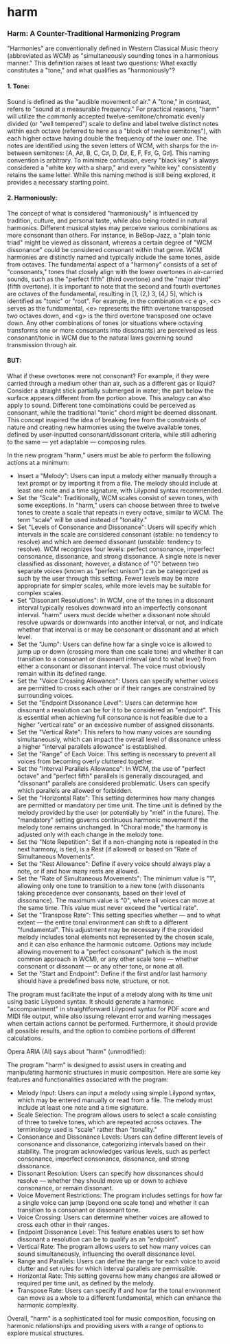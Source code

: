 # harm
### Harm: A Counter-Traditional Harmonizing Program

"Harmonies" are conventionally defined in Western Classical Music theory
(abbreviated as WCM) as "simultaneously sounding tones in a harmonious manner."
This definition raises at least two questions: What exactly constitutes a
"tone," and what qualifies as "harmoniously"?

#### 1. Tone:
Sound is defined as the "audible movement of air." A "tone," in contrast,
refers to "sound at a measurable frequency." For practical reasons, "harm" will
utilize the commonly accepted twelve-semitone/chromatic evenly divided (or
"well tempered") scale to define and label twelve distinct notes within each
octave (referred to here as a "block of twelve semitones"), with each higher
octave having double the frequency of the lower one. The notes are identified
using the seven letters of WCM, with sharps for the in-between semitones: [A,
A♯, B, C, C♯, D, D♯, E, F, F♯, G, G♯]. This naming convention is arbitrary. To
minimize confusion, every "black key" is always considered a "white key with a
sharp," and every "white key" consistently retains the same letter. While this
naming method is still being explored, it provides a necessary starting point.

#### 2. Harmoniously:
The concept of what is considered "harmoniously" is influenced by tradition,
culture, and personal taste, while also being rooted in natural harmonics.
Different musical styles may perceive various combinations as more consonant
than others. For instance, in BeBop-Jazz, a "plain tonic triad" might be viewed
as dissonant, whereas a certain degree of "WCM dissonance" could be considered
consonant within that genre. WCM harmonies are distinctly named and typically
include the same tones, aside from octaves.  The fundamental aspect of a
"harmony" consists of a set of "consonants," tones that closely align with the
lower overtones in air-carried sounds, such as the "perfect fifth" (third
overtone) and the "major third" (fifth overtone). It is important to note that
the second and fourth overtones are octaves of the fundamental, resulting in
[1, (2,) 3, (4,) 5], which is identified as "tonic" or "root". For example, in
the combination \<c e g\>, \<c\> serves as the fundamental, \<e\> represents the
fifth overtone transposed two octaves down, and \<g\> is the third overtone
transposed one octave down. Any other combinations of tones (or situations
where octaving transforms one or more consonants into dissonants) are perceived
as less consonant/tonic in WCM due to the natural laws governing sound
transmission through air.

#### BUT:
What if these overtones were not consonant? For example, if they were carried
through a medium other than air, such as a different gas or liquid?  Consider a
straight stick partially submerged in water; the part below the surface appears
different from the portion above. This analogy can also apply to sound.
Different tone combinations could be perceived as consonant, while the
traditional "tonic" chord might be deemed dissonant. This concept inspired the
idea of breaking free from the constraints of nature and creating new harmonies
using the twelve available tones, defined by user-inputted consonant/dissonant
criteria, while still adhering to the same — yet adaptable — composing rules.

In the new program "harm," users must be able to perform the following actions
at a minimum:

- Insert a "Melody": Users can input a melody either manually through a text
  prompt or by importing it from a file. The melody should include at least one
  note and a time signature, with Lilypond syntax recommended.
- Set the "Scale": Traditionally, WCM scales consist of seven tones, with some
  exceptions. In "harm," users can choose between three to twelve tones to
  create a scale that repeats in every octave, similar to WCM. The term "scale"
  will be used instead of "tonality."
- Set "Levels of Consonance and Dissonance": Users will specify which intervals
  in the scale are considered consonant (stable: no tendency to resolve) and
  which are deemed dissonant (unstable: tendency to resolve). WCM recognizes
  four levels: perfect consonance, imperfect consonance, dissonance, and strong
  dissonance. A single note is never classified as dissonant; however, a
  distance of "0" between two separate voices (known as "perfect unison") can
  be categorized as such by the user through this setting. Fewer levels may be
  more appropriate for simpler scales, while more levels may be suitable for
  complex scales.
- Set "Dissonant Resolutions": In WCM, one of the tones in a dissonant interval
  typically resolves downward into an imperfectly consonant interval. "harm"
  users must decide whether a dissonant note should resolve upwards or
  downwards into another interval, or not, and indicate whether that interval
  is or may be consonant or dissonant and at which level.
- Set the "Jump": Users can define how far a single voice is allowed to jump up
  or down (crossing more than one scale tone) and whether it can transition to
  a consonant or dissonant interval (and to what level) from either a consonant
  or dissonant interval. The voice must obviously remain within its defined
  range.
- Set the "Voice Crossing Allowance": Users can specify whether voices are
  permitted to cross each other or if their ranges are constrained by
  surrounding voices.
- Set the "Endpoint Dissonance Level": Users can determine how dissonant a
  resolution can be for it to be considered an "endpoint". This is essential
  when achieving full consonance is not feasible due to a higher "vertical
  rate" or an excessive number of assigned dissonants.
- Set the "Vertical Rate": This refers to how many voices are sounding
  simultaneously, which can impact the overall level of dissonance unless a
  higher "interval parallels allowance" is established.
- Set the "Range" of Each Voice: This setting is necessary to prevent all
  voices from becoming overly cluttered together.
- Set the "Interval Parallels Allowance": In WCM, the use of "perfect octave"
  and "perfect fifth" parallels is generally discouraged, and "dissonant"
  parallels are considered problematic. Users can specify which parallels are
  allowed or forbidden.
- Set the "Horizontal Rate": This setting determines how many changes are
  permitted or mandatory per time unit. The time unit is defined by the melody
  provided by the user (or potentially by "mel" in the future). The "mandatory"
  setting governs continuous harmonic movement if the melody tone remains
  unchanged. In "Choral mode," the harmony is adjusted only with each change in
  the melody tone.
- Set the "Note Repetition": Set if a non-changing note is repeated in the next
  harmony, is tied, is a Rest (if allowed) or based on "Rate of Simultaneous
  Movements".
- Set the "Rest Allowance": Define if every voice should always play a note, or 
  if and how many rests are allowed.
- Set the "Rate of Simultaneous Movements": The minimum value is "1", allowing
  only one tone to transition to a new tone (with dissonants taking precedence
  over consonants, based on their level of dissonance). The maximum value is
  "0", where all voices can move at the same time. This value must never exceed
  the "vertical rate".
- Set the "Transpose Rate": This setting specifies whether — and to what extent
  — the entire tonal environment can shift to a different "fundamental". This
  adjustment may be necessary if the provided melody includes tonal elements
  not represented by the chosen scale, and it can also enhance the harmonic
  outcome. Options may include allowing movement to a "perfect consonant"
  (which is the most common approach in WCM), or any other scale tone — whether
  consonant or dissonant — or any other tone, or none at all.
- Set the "Start and Endpoint": Define if the first and/or last harmony should have a predefined bass note, structure, or not.

The program must facilitate the input of a melody along with its time unit
using basic Lilypond syntax. It should generate a harmonic "accompaniment" in
straightforward Lilypond syntax for PDF score and MIDI file output, while also
issuing relevant error and warning messages when certain actions cannot be
performed. Furthermore, it should provide all possible results, and the option
to combine portions of different calculations.

Opera ARIA (AI) says about "harm" (unmodified):

The program "harm" is designed to assist users in creating and manipulating
harmonic structures in music composition. Here are some key features and
functionalities associated with the program:

- Melody Input: Users can input a melody using simple Lilypond syntax, which
  may be entered manually or read from a file. The melody must include at least
  one note and a time signature.
- Scale Selection: The program allows users to select a scale consisting of
  three to twelve tones, which are repeated across octaves. The terminology
  used is "scale" rather than "tonality."
- Consonance and Dissonance Levels: Users can define different levels of
  consonance and dissonance, categorizing intervals based on their stability.
  The program acknowledges various levels, such as perfect consonance,
  imperfect consonance, dissonance, and strong dissonance.
- Dissonant Resolution: Users can specify how dissonances should resolve —
  whether they should move up or down to achieve consonance, or remain
  dissonant.
- Voice Movement Restrictions: The program includes settings for how far a
  single voice can jump (beyond one scale tone) and whether it can transition
  to a consonant or dissonant tone.
- Voice Crossing: Users can determine whether voices are allowed to cross each
  other in their ranges.
- Endpoint Dissonance Level: This feature enables users to set how dissonant a
  resolution can be to qualify as an "endpoint".
- Vertical Rate: The program allows users to set how many voices can sound
  simultaneously, influencing the overall dissonance level.
- Range and Parallels: Users can define the range for each voice to avoid
  clutter and set rules for which interval parallels are permissible.
- Horizontal Rate: This setting governs how many changes are allowed or
  required per time unit, as defined by the melody.
- Transpose Rate: Users can specify if and how far the tonal environment can
  move as a whole to a different fundamental, which can enhance the harmonic
  complexity.

Overall, "harm" is a sophisticated tool for music composition, focusing on
harmonic relationships and providing users with a range of options to explore
musical structures.
